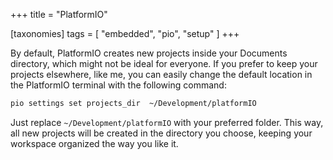 +++
title = "PlatformIO"

[taxonomies]
tags = [ "embedded", "pio", "setup" ]
+++


By default, PlatformIO creates new projects inside your Documents directory, which might not be ideal for everyone. If you prefer to keep your projects elsewhere, like me, you can easily change the default location in the PlatformIO terminal with the following command:

```sh
pio settings set projects_dir  ~/Development/platformIO
```

Just replace `~/Development/platformIO` with your preferred folder.
This way, all new projects will be created in the directory you choose, keeping your workspace organized the way you like it.
